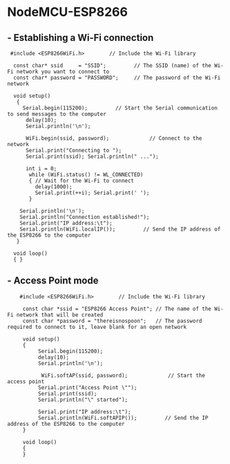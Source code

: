 # NodeMCU-ESP8266 
## - Establishing a Wi-Fi connection

     #include <ESP8266WiFi.h>        // Include the Wi-Fi library

      const char* ssid     = "SSID";         // The SSID (name) of the Wi-Fi network you want to connect to
      const char* password = "PASSWORD";     // The password of the Wi-Fi network

      void setup()
       {
         Serial.begin(115200);         // Start the Serial communication to send messages to the computer
          delay(10);
          Serial.println('\n');
  
          WiFi.begin(ssid, password);             // Connect to the network
          Serial.print("Connecting to ");
          Serial.print(ssid); Serial.println(" ...");

          int i = 0;
           while (WiFi.status() != WL_CONNECTED)
           { // Wait for the Wi-Fi to connect
             delay(1000);
             Serial.print(++i); Serial.print(' ');
           }

        Serial.println('\n');
        Serial.println("Connection established!");  
        Serial.print("IP address:\t");
        Serial.println(WiFi.localIP());         // Send the IP address of the ESP8266 to the computer
       }

      void loop()  
      { }

## - Access Point mode


        #include <ESP8266WiFi.h>        // Include the Wi-Fi library

         const char *ssid = "ESP8266 Access Point"; // The name of the Wi-Fi network that will be created
         const char *password = "thereisnospoon";   // The password required to connect to it, leave blank for an open network

         void setup() 
         {
              Serial.begin(115200);
              delay(10);
              Serial.println('\n');

               WiFi.softAP(ssid, password);             // Start the access point
              Serial.print("Access Point \"");
              Serial.print(ssid);
              Serial.println("\" started");

              Serial.print("IP address:\t");
              Serial.println(WiFi.softAPIP());         // Send the IP address of the ESP8266 to the computer
         }

         void loop()
         { 
         }
